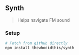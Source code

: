 ## Synth
> Helps navigate FM sound

### Setup
```sh
# Fetch from github directly
npm install thewhodidthis/synth
```
